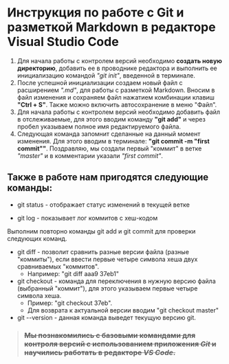 # Инструкция по работе с Git и разметкой Markdown в редакторе Visual Studio Code
1. Для начала работы с контролем версий необходимо **создать новую директорию**, добавить ее в проводнике редактора и выполнить ее инициализацию командой *"git init"*, введенной в терминале.
2. После успешной инициализации создаем новый файл с расширением _".md"_, для работы с разметкой Markdown. Вносим в файл изменения и сохраняем файл нажатием комбинации клавиш __"Ctrl + S"__. Также можно включить автосохранение в меню "Файл".
3. Для начала работы с контролем версий необходимо добавить файл в отслеживаемые, для этого вводим команду __"git add"__ и через пробел указываем полное имя редактируемого файла.
4. Следующая команда запомнит сделанные на данный момент изменения. Для этого вводим в терминале: **"git commit -m "first commit""**. Поздравляю, мы создали первый "коммит" в ветке _"master"_ и в комментарии указали *"first commit"*.
## Также в работе нам пригодятся следующие команды:
* git status - отображает статус изменений в текущей ветке
- git log - показывает лог коммитов с хеш-кодом

Выполним повторно команды git add и git commit для проверки следующих команд.

+ git diff - позволит сравнить разные версии файла (разные "коммиты"), если ввести первые четыре символа хеша двух сравниваемых "коммитов".
    - Например: "git diff aaa9 37eb1"
+ git checkout - команда для переключения в нужную версию файла (выбранный "коммит"), для этого указываем первые четыре символа хеша.
    * Пример: "git checkout 37eb".
    * Для возврата к актуальной версии вводим "git checkout master"
+ git --version - данная команда выведет текущую версию git.

>### ~~Мы познакомились с базовыми командами для контроля версий с использованием приложения *Git* и научились работать в редакторе _VS Code_.~~